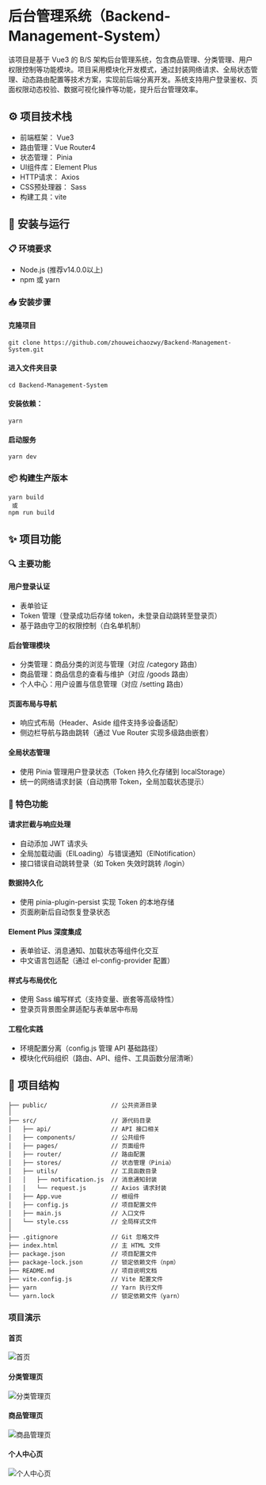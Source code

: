 # 后台管理系统（Backend-Management-System）
该项目是基于 Vue3 的 B/S 架构后台管理系统，包含商品管理、分类管理、用户权限控制等功能模块。项目采用模块化开发模式，通过封装网络请求、全局状态管理、动态路由配置等技术方案，实现前后端分离开发。系统支持用户登录鉴权、页面权限动态校验、数据可视化操作等功能，提升后台管理效率。
## ⚙️ 项目技术栈
- 前端框架： Vue3
- 路由管理：Vue Router4
- 状态管理： Pinia 
- UI组件库：Element Plus 
- HTTP请求： Axios    
- CSS预处理器： Sass
- 构建工具：vite
## 🚀 安装与运行
### 📋 环境要求
- Node.js (推荐v14.0.0以上)
- npm 或 yarn
### 📥 安装步骤
#### 克隆项目
```
git clone https://github.com/zhouweichaozwy/Backend-Management-System.git
```
#### 进入文件夹目录
```
cd Backend-Management-System
```
#### 安装依赖：

```
yarn
```

#### 启动服务

```
yarn dev
```
### 📦 构建生产版本
```
yarn build
 或
npm run build
```
## ✨ 项目功能
### 🔍 主要功能
#### 用户登录认证
- 表单验证
- Token 管理（登录成功后存储 token，未登录自动跳转至登录页）
- 基于路由守卫的权限控制（白名单机制）
#### 后台管理模块
- 分类管理：商品分类的浏览与管理（对应 /category 路由）
- 商品管理：商品信息的查看与维护（对应 /goods 路由）
- 个人中心：用户设置与信息管理（对应 /setting 路由）
#### 页面布局与导航
- 响应式布局（Header、Aside 组件支持多设备适配）
- 侧边栏导航与路由跳转（通过 Vue Router 实现多级路由嵌套）
#### 全局状态管理
- 使用 Pinia 管理用户登录状态（Token 持久化存储到 localStorage）
- 统一的网络请求封装（自动携带 Token，全局加载状态提示）
### 🌟 特色功能
#### 请求拦截与响应处理
- 自动添加 JWT 请求头
- 全局加载动画（ElLoading）与错误通知（ElNotification）
- 接口错误自动跳转登录（如 Token 失效时跳转 /login）
#### 数据持久化
- 使用 pinia-plugin-persist 实现 Token 的本地存储
- 页面刷新后自动恢复登录状态
#### Element Plus 深度集成

- 表单验证、消息通知、加载状态等组件化交互
- 中文语言包适配（通过 el-config-provider 配置）
#### 样式与布局优化
- 使用 Sass 编写样式（支持变量、嵌套等高级特性）
- 登录页背景图全屏适配与表单居中布局
#### 工程化实践
- 环境配置分离（config.js 管理 API 基础路径）
- 模块化代码组织（路由、API、组件、工具函数分层清晰）
## 📁 项目结构
```
├── public/                  // 公共资源目录
│
├── src/                     // 源代码目录
│   ├── api/                 // API 接口相关
│   ├── components/          // 公共组件
│   ├── pages/               // 页面组件
│   ├── router/              // 路由配置
│   ├── stores/              // 状态管理（Pinia）
│   ├── utils/               // 工具函数目录
│   │   ├── notification.js  // 消息通知封装
│   │   └── request.js       // Axios 请求封装
│   ├── App.vue              // 根组件
│   ├── config.js            // 项目配置文件
│   ├── main.js              // 入口文件
│   └── style.css            // 全局样式文件
│
├── .gitignore               // Git 忽略文件
├── index.html               // 主 HTML 文件
├── package.json             // 项目配置文件
├── package-lock.json        // 锁定依赖文件（npm）
├── README.md                // 项目说明文档
├── vite.config.js           // Vite 配置文件
├── yarn                     // Yarn 执行文件
└── yarn.lock                // 锁定依赖文件（yarn）
```
### 项目演示

#### 首页

![首页](https://gitee.com/longmaozwy/backend-management-system/raw/master/README.assets/image-20250328205032914.png)

#### 分类管理页

![分类管理页](https://gitee.com/longmaozwy/backend-management-system/raw/master/README.assets/image-20250328205114096.png)

#### 商品管理页

![商品管理页](https://gitee.com/longmaozwy/backend-management-system/raw/master/README.assets/image-20250328205136584.png)

#### 个人中心页

![个人中心页](https://gitee.com/longmaozwy/backend-management-system/raw/master/README.assets/image-20250328205208065.png)
